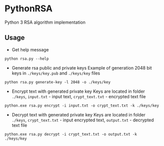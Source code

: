 # PythonRSA
Python 3 RSA algorithm implementation

## Usage

- Get help message
```
python rsa.py --help
```

- Generate rsa public and private keys
Example of generation 2048 bit keys in ```./keys/key.pub``` and ```./keys/key``` files
```
python rsa.py generate-key -l 2048 -o ./keys/key
```

- Encrypt text with generated private key
Keys are located in folder ```./keys```, ```input.txt``` - input text, ```crypt_text.txt``` - encrypted text file
```
python.exe rsa.py encrypt -i input.txt -o crypt_text.txt -k ./keys/key
```

- Decrypt text with generated private key
Keys are located in folder ```./keys```, ```crypt_text.txt``` - input encrypted text, ```output.txt``` - decrypted text file
```
python.exe rsa.py decrypt -i crypt_text.txt -o output.txt -k ./keys/key
```
